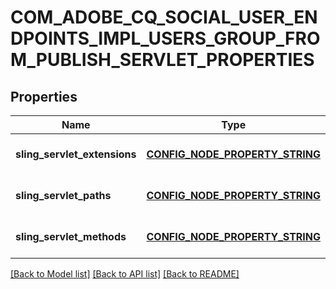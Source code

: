 # COM_ADOBE_CQ_SOCIAL_USER_ENDPOINTS_IMPL_USERS_GROUP_FROM_PUBLISH_SERVLET_PROPERTIES

## Properties
Name | Type | Description | Notes
------------ | ------------- | ------------- | -------------
**sling_servlet_extensions** | [**CONFIG_NODE_PROPERTY_STRING**](configNodePropertyString.md) |  | [optional] [default to null]
**sling_servlet_paths** | [**CONFIG_NODE_PROPERTY_STRING**](configNodePropertyString.md) |  | [optional] [default to null]
**sling_servlet_methods** | [**CONFIG_NODE_PROPERTY_STRING**](configNodePropertyString.md) |  | [optional] [default to null]

[[Back to Model list]](../README.md#documentation-for-models) [[Back to API list]](../README.md#documentation-for-api-endpoints) [[Back to README]](../README.md)


